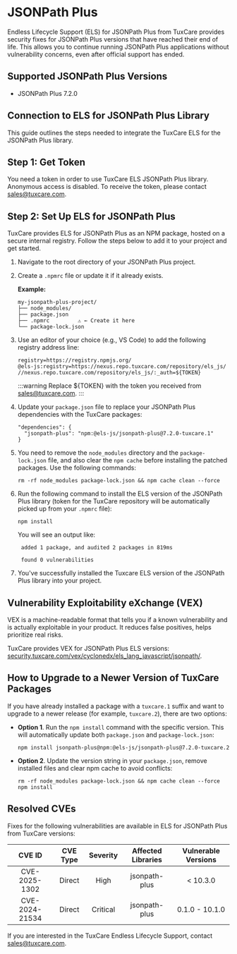 # JSONPath Plus

Endless Lifecycle Support (ELS) for JSONPath Plus from TuxCare provides security fixes for JSONPath Plus versions that have reached their end of life. This allows you to continue running JSONPath Plus applications without vulnerability concerns, even after official support has ended.

## Supported JSONPath Plus Versions

* JSONPath Plus 7.2.0

## Connection to ELS for JSONPath Plus Library

This guide outlines the steps needed to integrate the TuxCare ELS for the JSONPath Plus library.

## Step 1: Get Token

You need a token in order to use TuxCare ELS JSONPath Plus library. Anonymous access is disabled. To receive the token, please contact [sales@tuxcare.com](mailto:sales@tuxcare.com).

## Step 2: Set Up ELS for JSONPath Plus

TuxCare provides ELS for JSONPath Plus as an NPM package, hosted on a secure internal registry. Follow the steps below to add it to your project and get started.

1. Navigate to the root directory of your JSONPath Plus project.
2. Create a `.npmrc` file or update it if it already exists.

   **Example:**

   ```text
   my-jsonpath-plus-project/
   ├── node_modules/
   ├── package.json
   ├── .npmrc         ⚠️ ← Create it here
   └── package-lock.json
   ```

3. Use an editor of your choice (e.g., VS Code) to add the following registry address line:

   <CodeWithCopy>

   ```text
   registry=https://registry.npmjs.org/
   @els-js:registry=https://nexus.repo.tuxcare.com/repository/els_js/
   //nexus.repo.tuxcare.com/repository/els_js/:_auth=${TOKEN}
   ```

   </CodeWithCopy>

   :::warning
   Replace ${TOKEN} with the token you received from [sales@tuxcare.com](mailto:sales@tuxcare.com).
   :::

4. Update your `package.json` file to replace your JSONPath Plus dependencies with the TuxCare packages:

   <CodeWithCopy>

   ```text
   "dependencies": {
     "jsonpath-plus": "npm:@els-js/jsonpath-plus@7.2.0-tuxcare.1"
   }
   ```

   </CodeWithCopy>

5. You need to remove the `node_modules` directory and the `package-lock.json` file, and also clear the `npm cache` before installing the patched packages. Use the following commands:
   
   <CodeWithCopy>

   ```text
   rm -rf node_modules package-lock.json && npm cache clean --force
   ```

   </CodeWithCopy>

6. Run the following command to install the ELS version of the JSONPath Plus library (token for the TuxCare repository will be automatically picked up from your `.npmrc` file):

   <CodeWithCopy>

   ```text
   npm install
   ```

   </CodeWithCopy>

   You will see an output like:

   ```text
    added 1 package, and audited 2 packages in 819ms

    found 0 vulnerabilities
   ```

7. You've successfully installed the Tuxcare ELS version of the JSONPath Plus library into your project.

## Vulnerability Exploitability eXchange (VEX) 

VEX is a machine-readable format that tells you if a known vulnerability and is actually exploitable in your product. It reduces false positives, helps prioritize real risks.

TuxCare provides VEX for JSONPath Plus ELS versions: [security.tuxcare.com/vex/cyclonedx/els_lang_javascript/jsonpath/](https://security.tuxcare.com/vex/cyclonedx/els_lang_javascript/jsonpath/).

## How to Upgrade to a Newer Version of TuxCare Packages

If you have already installed a package with a `tuxcare.1` suffix and want to upgrade to a newer release (for example, `tuxcare.2`), there are two options:

* **Option 1**. Run the `npm install` command with the specific version. This will automatically update both `package.json` and `package-lock.json`:

  <CodeWithCopy>

  ```text
  npm install jsonpath-plus@npm:@els-js/jsonpath-plus@7.2.0-tuxcare.2
  ```

  </CodeWithCopy>

* **Option 2**. Update the version string in your `package.json`, remove installed files and clear npm cache to avoid conflicts:

  <CodeWithCopy>

  ```text
  rm -rf node_modules package-lock.json && npm cache clean --force
  npm install
  ```

  </CodeWithCopy>

## Resolved CVEs

Fixes for the following vulnerabilities are available in ELS for JSONPath Plus from TuxCare versions:

| CVE ID         | CVE Type | Severity | Affected Libraries | Vulnerable Versions |
| :------------: | :------: |:--------:|:------------------:| :----------------: |
| CVE-2025-1302  | Direct   | High     | jsonpath-plus     | < 10.3.0          |
| CVE-2024-21534 | Direct   | Critical | jsonpath-plus     | 0.1.0 - 10.1.0    |

If you are interested in the TuxCare Endless Lifecycle Support, contact [sales@tuxcare.com](mailto:sales@tuxcare.com).
